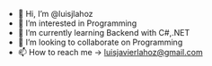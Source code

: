 - 👋 Hi, I’m @luisjlahoz
- 👀 I’m interested in Programming 
- 🌱 I’m currently learning Backend with C#,.NET
- 💞️ I’m looking to collaborate on Programming
- 📫 How to reach me -> luisjavierlahoz@gmail.com
<!---
luisjlahoz/luisjlahoz is a ✨ special ✨ repository because its `README.md` (this file) appears on your GitHub profile.
You can click the Preview link to take a look at your changes.
--->
